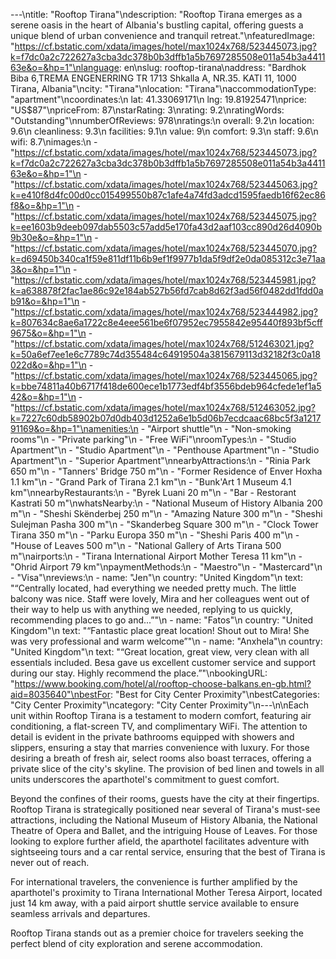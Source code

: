---\ntitle: "Rooftop Tirana"\ndescription: "Rooftop Tirana emerges as a serene oasis in the heart of Albania's bustling capital, offering guests a unique blend of urban convenience and tranquil retreat."\nfeaturedImage: "https://cf.bstatic.com/xdata/images/hotel/max1024x768/523445073.jpg?k=f7dc0a2c722627a3cba3dc378b0b3dffb1a5b7697285508e011a54b3a441163e&o=&hp=1"\nlanguage: en\nslug: rooftop-tirana\naddress: "Bardhok Biba 6,TREMA ENGENERRING TR 1713 Shkalla A, NR.35. KATI 11, 1000 Tirana, Albania"\ncity: "Tirana"\nlocation: "Tirana"\naccommodationType: "apartment"\ncoordinates:\n  lat: 41.33069171\n  lng: 19.81925471\nprice: "US$87"\npriceFrom: 87\nstarRating: 3\nrating: 9.2\nratingWords: "Outstanding"\nnumberOfReviews: 978\nratings:\n  overall: 9.2\n  location: 9.6\n  cleanliness: 9.3\n  facilities: 9.1\n  value: 9\n  comfort: 9.3\n  staff: 9.6\n  wifi: 8.7\nimages:\n  - "https://cf.bstatic.com/xdata/images/hotel/max1024x768/523445073.jpg?k=f7dc0a2c722627a3cba3dc378b0b3dffb1a5b7697285508e011a54b3a441163e&o=&hp=1"\n  - "https://cf.bstatic.com/xdata/images/hotel/max1024x768/523445063.jpg?k=e410f8d4fc00d0cc015499550b87c1afe4a74fd3adcd1595faedb16f62ec86f8&o=&hp=1"\n  - "https://cf.bstatic.com/xdata/images/hotel/max1024x768/523445075.jpg?k=ee1603b9deeb097dab5503c57add5e170fa43d2aaf103cc890d26d4090b9b30e&o=&hp=1"\n  - "https://cf.bstatic.com/xdata/images/hotel/max1024x768/523445070.jpg?k=d69450b340ca1f59e811df11b6b9ef1f9977b1da5f9df2e0da085312c3e71aa3&o=&hp=1"\n  - "https://cf.bstatic.com/xdata/images/hotel/max1024x768/523445981.jpg?k=a638878f2fac1ae86c92e184ab527b56fd7cab8d62f3ad56f0482dd1fdd0ab91&o=&hp=1"\n  - "https://cf.bstatic.com/xdata/images/hotel/max1024x768/523444982.jpg?k=807634c8ae6a1722c8e4eee561be6f07952ec7955842e95440f893bf5cff9675&o=&hp=1"\n  - "https://cf.bstatic.com/xdata/images/hotel/max1024x768/512463021.jpg?k=50a6ef7ee1e6c7789c74d355484c64919504a3815679113d32182f3c0a18022d&o=&hp=1"\n  - "https://cf.bstatic.com/xdata/images/hotel/max1024x768/523445065.jpg?k=bbe74811a40b6717f418de600ece1b1773edf4bf3556bdeb964cfede1ef1a542&o=&hp=1"\n  - "https://cf.bstatic.com/xdata/images/hotel/max1024x768/512463052.jpg?k=7227c60db58902b07d0db403d1252a6e1b5d06b7ecdcaac68bc5f3a121791169&o=&hp=1"\namenities:\n  - "Airport shuttle"\n  - "Non-smoking rooms"\n  - "Private parking"\n  - "Free WiFi"\nroomTypes:\n  - "Studio Apartment"\n  - "Studio Apartment"\n  - "Penthouse Apartment"\n  - "Studio Apartment"\n  - "Superior Apartment"\nnearbyAttractions:\n  - "Rinia Park 650 m"\n  - "Tanners' Bridge 750 m"\n  - "Former Residence of Enver Hoxha 1.1 km"\n  - "Grand Park of Tirana 2.1 km"\n  - "Bunk'Art 1 Museum 4.1 km"\nnearbyRestaurants:\n  - "Byrek Luani 20 m"\n  - "Bar - Restorant Kastrati 50 m"\nwhatsNearby:\n  - "National Museum of History Albania 200 m"\n  - "Sheshi Skënderbej 250 m"\n  - "Amazing Nature 300 m"\n  - "Sheshi Sulejman Pasha 300 m"\n  - "Skanderbeg Square 300 m"\n  - "Clock Tower Tirana 350 m"\n  - "Parku Europa 350 m"\n  - "Sheshi Paris 400 m"\n  - "House of Leaves 500 m"\n  - "National Gallery of Arts Tirana 500 m"\nairports:\n  - "Tirana International Airport Mother Teresa 11 km"\n  - "Ohrid Airport 79 km"\npaymentMethods:\n  - "Maestro"\n  - "Mastercard"\n  - "Visa"\nreviews:\n  - name: "Jen"\n    country: "United Kingdom"\n    text: "“Centrally located, had everything we needed pretty much. The little balcony was nice. Staff were lovely, Mira and her colleagues went out of their way to help us with anything we needed, replying to us quickly, recommending places to go and...”"\n  - name: "Fatos"\n    country: "United Kingdom"\n    text: "“Fantastic place great location!
Shout out to Mira! She was very professional and warm welcome”"\n  - name: "Anxhela"\n    country: "United Kingdom"\n    text: "“Great location, great view, very clean with all essentials included. Besa gave us excellent customer service and support during our stay. Highly recommend the place.”"\nbookingURL: "https://www.booking.com/hotel/al/rooftop-choose-balkans.en-gb.html?aid=8035640"\nbestFor: "Best for City Center Proximity"\nbestCategories: "City Center Proximity"\ncategory: "City Center Proximity"\n---\n\nEach unit within Rooftop Tirana is a testament to modern comfort, featuring air conditioning, a flat-screen TV, and complimentary WiFi. The attention to detail is evident in the private bathrooms equipped with showers and slippers, ensuring a stay that marries convenience with luxury. For those desiring a breath of fresh air, select rooms also boast terraces, offering a private slice of the city's skyline. The provision of bed linen and towels in all units underscores the aparthotel's commitment to guest comfort.

Beyond the confines of their rooms, guests have the city at their fingertips. Rooftop Tirana is strategically positioned near several of Tirana's must-see attractions, including the National Museum of History Albania, the National Theatre of Opera and Ballet, and the intriguing House of Leaves. For those looking to explore further afield, the aparthotel facilitates adventure with sightseeing tours and a car rental service, ensuring that the best of Tirana is never out of reach.

For international travelers, the convenience is further amplified by the aparthotel's proximity to Tirana International Mother Teresa Airport, located just 14 km away, with a paid airport shuttle service available to ensure seamless arrivals and departures.

Rooftop Tirana stands out as a premier choice for travelers seeking the perfect blend of city exploration and serene accommodation.